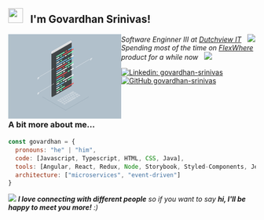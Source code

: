 <h2> <img src="https://media1.giphy.com/media/MPxg9U887PS0B8XT4J/giphy.gif" width="30" height="30"> &nbsp; I'm Govardhan Srinivas! </h2>
<img align='left' src="https://github.com/govardhan-srinivas/govardhan-srinivas/blob/master/coding.gif?raw=true" width="230">
<p><em>Software Enginner III at <a href="https://dutchview.com">Dutchview IT</a>  &nbsp; <img src="https://media.giphy.com/media/fYSnHlufseco8Fh93Z/giphy.gif" width="30"></br>Spending most of the time on <a href="https://flexwhere.co.uk">FlexWhere</a> product for a while now  &nbsp; <img src="https://media.giphy.com/media/WUlplcMpOCEmTGBtBW/giphy.gif" width="30"> 
</em></p>

[![Linkedin: govardhan-srinivas](https://img.shields.io/badge/-govardhan-blue?style=flat-square&logo=Linkedin&logoColor=white&link=https://www.linkedin.com/in/govardhan-srinivas/)](https://www.linkedin.com/in/govardhan-srinivas/)  [![GitHub govardhan-srinivas](https://img.shields.io/github/followers/govardhan-srinivas?label=follow&style=social)](https://github.com/govardhan-srinivas)

</br></br>

### A bit more about me...  

```javascript
const govardhan = {
  pronouns: "he" | "him",
  code: [Javascript, Typescript, HTML, CSS, Java],
  tools: [Angular, React, Redux, Node, Storybook, Styled-Components, Jest, Docker, Jenkins],
  architecture: ["microservices", "event-driven"]
}
```

<img src="https://media.giphy.com/media/LnQjpWaON8nhr21vNW/giphy.gif" width="60"> <em><b>I love connecting with different people</b> so if you want to say <b>hi, I'll be happy to meet you more!</b> :)</em>
